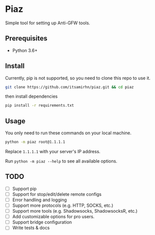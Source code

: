 # Piaz
Simple tool for setting up Anti-GFW tools.

## Prerequisites
- Python 3.6+

## Install
Currently, pip is not supported, so you need to clone this repo to use it.
```bash
git clone https://github.com/itsamirhn/piaz.git && cd piaz
```
then install dependencies
```bash
pip install -r requirements.txt
```

## Usage
You only need to run these commands on your local machine.
```bash
python -m piaz root@1.1.1.1
```
Replace `1.1.1.1` with your server's IP address.


Run `python -m piaz --help` to see all available options.

## TODO
- [ ] Support pip
- [ ] Support for stop/edit/delete remote configs
- [ ] Error handling and logging
- [ ] Support more protocols (e.g. HTTP, SOCKS, etc.)
- [ ] Support more tools (e.g. Shadowsocks, ShadowsocksR, etc.)
- [ ] Add customizable options for pro users.
- [ ] Support bridge configuration
- [ ] Write tests & docs